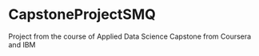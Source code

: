 # CapstoneProjectSMQ
Project from the course of Applied Data Science Capstone from Coursera and IBM

